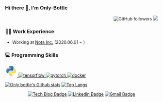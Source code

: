 ### Hi there 👋, I'm Only-Bottle

<p align=right>
  <img alt="GitHub followers" src="https://img.shields.io/github/followers/Only-bottle?style=social">
  <a href="https://hits.seeyoufarm.com"><img src="https://hits.seeyoufarm.com/api/count/incr/badge.svg?url=https%3A%2F%2Fgithub.com%2FOnly-bottle&count_bg=%2361CCF5&title_bg=%23555555&icon=&icon_color=%23E7E7E7&title=hits&edge_flat=false"/></a>
</p>

### 👨‍💻 Work Experience
- Working at [Nota Inc.](https://nota.ai) (2020.06.01 ~ )

### 💻 Programming Skills
<p align="left"> 
  <a href="https://www.python.org" target="_blank"> 
    <img src="https://raw.githubusercontent.com/devicons/devicon/master/icons/python/python-original.svg" alt="python" width="40" height="40"/> 
  </a> 
  <a href="https://www.tensorflow.org/" target="_blank"> 
    <img src="https://www.vectorlogo.zone/logos/tensorflow/tensorflow-icon.svg" alt="tensorflow" width="40" height="40"/> 
  </a> 
  <a href="https://pytorch.org/" target="_blank"> 
    <img src="https://www.vectorlogo.zone/logos/pytorch/pytorch-icon.svg" alt="pytorch" width="40" height="40"/> 
  </a> 
  <a href="https://www.docker.com/" target="_blank">
    <img src="https://subicura.com/assets/article_images/2017-01-19-docker-guide-for-beginners-1/docker-logo.png" alt="docker" width="40" height="40"/>
  </a>
</p>

[![Only bottle's Github stats](https://github-readme-stats.vercel.app/api?username=Only-bottle&count_private=true)](https://github.com/Only-bottle/github-readme-stats)
[![Top Langs](https://github-readme-stats.vercel.app/api/top-langs/?username=Only-bottle&layout=compact)](https://github.com/Only-bottle/github-readme-stats)  

<div align=center>

[![Tech Blog Badge](http://img.shields.io/badge/-Tech%20blog-black?style=flat-square&logo=github&link=https://zzsza.github.io/)](https://Only-bottle.github.io/) 
[![Linkedin Badge](https://img.shields.io/badge/-LinkedIn-blue?style=flat-square&logo=Linkedin&logoColor=white&link=https://www.linkedin.com/in/byeongman-lee-58930b162/)](https://www.linkedin.com/in/byeongman-lee-58930b162/) 
[![Gmail Badge](https://img.shields.io/badge/-Gmail-d14836?style=flat-square&logo=Gmail&logoColor=white&link=mailto:ssey0921@gmail.com)](mailto:ssey0921@gmail.com)
</div>
